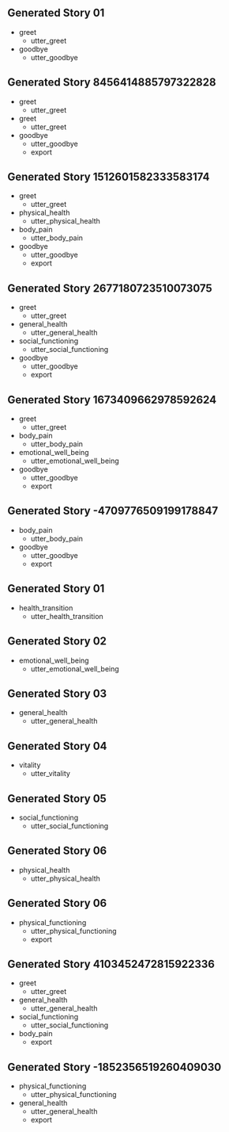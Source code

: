 ## Generated Story 01
* greet
    - utter_greet
* goodbye
    - utter_goodbye

## Generated Story 8456414885797322828
* greet
    - utter_greet
* greet
    - utter_greet
* goodbye
    - utter_goodbye
    - export

## Generated Story 1512601582333583174
* greet
    - utter_greet
* physical_health
    - utter_physical_health
* body_pain
    - utter_body_pain
* goodbye
    - utter_goodbye
    - export

## Generated Story 2677180723510073075
* greet
    - utter_greet
* general_health
    - utter_general_health
* social_functioning
    - utter_social_functioning
* goodbye
    - utter_goodbye
    - export

## Generated Story 1673409662978592624
* greet
    - utter_greet
* body_pain
    - utter_body_pain
* emotional_well_being
    - utter_emotional_well_being
* goodbye
    - utter_goodbye
    - export
## Generated Story -4709776509199178847
* body_pain
    - utter_body_pain
* goodbye
    - utter_goodbye
    - export

## Generated Story 01
* health_transition
    - utter_health_transition

## Generated Story 02
* emotional_well_being
    - utter_emotional_well_being

## Generated Story 03
* general_health
    - utter_general_health

## Generated Story 04
* vitality
    - utter_vitality

## Generated Story 05
* social_functioning
    - utter_social_functioning

## Generated Story 06
* physical_health
    - utter_physical_health

## Generated Story 06
* physical_functioning
    - utter_physical_functioning
    - export

## Generated Story 4103452472815922336
* greet
    - utter_greet
* general_health
    - utter_general_health
* social_functioning
    - utter_social_functioning
* body_pain
    - export

## Generated Story -1852356519260409030
* physical_functioning
    - utter_physical_functioning
* general_health
    - utter_general_health
    - export

